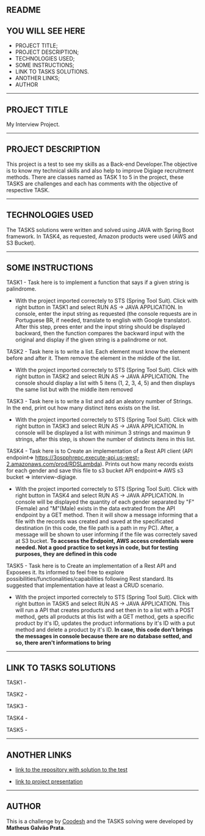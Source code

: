 ## README

## YOU WILL SEE HERE

- PROJECT TITLE;
- PROJECT DESCRIPTION;
- TECHNOLOGIES USED;
- SOME INSTRUCTIONS;
- LINK TO TASKS SOLUTIONS.
- ANOTHER LINKS;
- AUTHOR

---

## PROJECT TITLE

<p>My Interview Project.</p>

---

## PROJECT DESCRIPTION

This project is a test to see my skills as a Back-end Developer.The objective is to know my technical skills and also help to improve Digiage recruitment methods. There are classes named as TASK 1 to 5 in the project, these TASKS are challenges and each has comments with the objective of respective TASK.

---

## TECHNOLOGIES USED

The TASKS solutions were written and solved using JAVA with Spring Boot framework. In TASK4, as requested, Amazon products were used (AWS and S3 Bucket).

---

## SOME INSTRUCTIONS

TASK1 - Task here is to implement a function that says if a given string is palindrome.

- With the project imported correctely to STS (Spring Tool Suit). Click with right button in TASK1 and select RUN AS -> JAVA APPLICATION. In console, enter the input string as requested (the console requests are in Portuguese BR, if needed, translate to english with Google translator). After this step, prees enter and the input string should be displayed backward, then the function compares the backward input with the original and display if the given string is a palindrome or not.

TASK2 - Task here is to write a list. Each element must know the element before and after it. Them remove the element in the middle of the list.

- With the project imported correctely to STS (Spring Tool Suit). Click with right button in TASK2 and select RUN AS -> JAVA APPLICATION. The console should display a list with 5 itens (1, 2, 3, 4, 5) and then displays the same list but with the middle item removed

TASK3 - Task here is to write a list and add an aleatory number of Strings. In the end, print out how many distinct itens exists on the list.

- With the project imported correctely to STS (Spring Tool Suit). Click with right button in TASK3 and select RUN AS -> JAVA APPLICATION. In console will be displayed a list with minimun 3 strings and maximun 9 strings, after this step, is shown the number of distincts itens in this list.

TASK4 - Task here is to Create an implementation of a Rest API client (API endpoint=> https://3ospphrepc.execute-api.us-west-2.amazonaws.com/prod/RDSLambda). Prints out how many records exists for each gender and save this file to s3 bucket API endpoint=> AWS s3 bucket => interview-digiage.

- With the project imported correctely to STS (Spring Tool Suit). Click with right button in TASK4 and select RUN AS -> JAVA APPLICATION. In console will be displayed the quantity of each gender separated by "F"(Female) and "M"(Male) exists in the data extrated from the API endpoint by a GET method. Then it will show a message informing that a file with the records was created and saved at the specificated destination (in this code, the file path is a path in my PC). After, a message will be shown to user informing if the file was correctely saved at S3 bucket. **To accsess the Endpoint, AWS access credentials were needed. Not a good practice to set keys in code, but for testing purposes, they are defined in this code**

TASK5 - Task here is to Create an implementation of a Rest API and Exposees it. Its informed to feel free to explore possibilities/functionalities/capabilities following Rest standard. Its suggested that implementation have at least a CRUD scenario.

- With the project imported correctely to STS (Spring Tool Suit). Click with right button in TASK5 and select RUN AS -> JAVA APPLICATION. This will run a API that creates products and set then in to a list with a POST method, gets all products at this list with a GET method, gets a specific product by it's ID, updates the product informations by it's ID with a put method and delete a product by it's ID. **In case, this code don't brings the messages in console because there are no database setted, and so, there aren't informations to bring**

---

## LINK TO TASKS SOLUTIONS

TASK1 - <a href="https://github.com/MgprataMKW/teste-digiage/blob/main/myinterview/src/main/java/com/example/TASK1.java"></a>

TASK2 - <a href="https://github.com/MgprataMKW/teste-digiage/blob/main/myinterview/src/main/java/com/example/TASK2.java"></a>

TASK3 - <a href="https://github.com/MgprataMKW/teste-digiage/blob/main/myinterview/src/main/java/com/example/TASK3.java"></a>

TASK4 - <a href="https://github.com/MgprataMKW/teste-digiage/blob/main/myinterview/src/main/java/com/example/TASK4.java"></a>

TASK5 - <a href="https://github.com/MgprataMKW/teste-digiage/blob/main/myinterview/src/main/java/com/example/TASK5.java"></a>

---

## ANOTHER LINKS

- <a href="https://github.com/MgprataMKW/teste-digiage">link to the repository with solution to the test</a>

- <a href="https://coodesh.com/pt/assessments/project/83efef75-af54-4345-a279-12bd2996ad76/intro">link to project presentation</a>

---

## AUTHOR

This is a challenge by [Coodesh](https://coodesh.com/) and the TASKS solving were developed by **Matheus Galvão Prata**.
